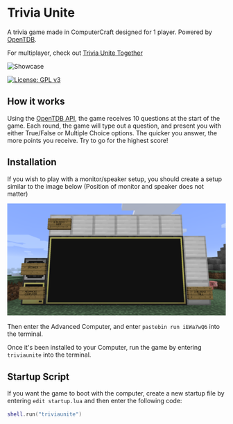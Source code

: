 # Trivia Unite
 A trivia game made in ComputerCraft designed for 1 player. Powered by [OpenTDB](https://opentdb.com/).
 
 For multiplayer, check out [Trivia Unite Together](https://github.com/cklidify/CCTriviaUniteTogether)
 
 ![Showcase](/screenshots/showcase.gif)
 
 [![License: GPL v3](https://img.shields.io/badge/License-GPLv3-blue.svg)](https://www.gnu.org/licenses/gpl-3.0)
 
## How it works
 Using the [OpenTDB API](https://opentdb.com/api_config.php), the game receives 10 questions at the start of the game.
 Each round, the game will type out a question, and present you with either True/False or Multiple Choice options.
 The quicker you answer, the more points you receive. Try to go for the highest score!

## Installation
 If you wish to play with a monitor/speaker setup, you should create a setup similar to the image below (Position of monitor and speaker does not matter)
 
 ![Guide](/screenshots/setup.png)
 
 Then enter the Advanced Computer, and enter `pastebin run iEWa7wQ6` into the terminal.
 
 Once it's been installed to your Computer, run the game by entering `triviaunite` into the terminal.
 
 ## Startup Script
 
 If you want the game to boot with the computer, create a new startup file by entering `edit startup.lua` and then enter the following code:
 
 ```lua
 shell.run("triviaunite")
 ```
